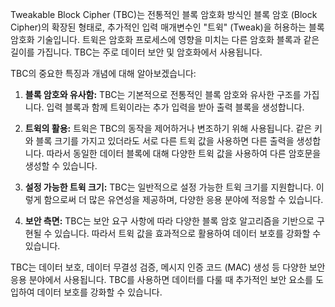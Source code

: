 Tweakable Block Cipher (TBC)는 전통적인 블록 암호화 방식인 블록 암호 (Block Cipher)의 확장된 형태로, 추가적인 입력 매개변수인 "트윅" (Tweak)을 허용하는 블록 암호화 기술입니다. 트윅은 암호화 프로세스에 영향을 미치는 다른 암호화 블록과 같은 길이를 가집니다. TBC는 주로 데이터 보안 및 암호화에서 사용됩니다.

TBC의 중요한 특징과 개념에 대해 알아보겠습니다:

1. **블록 암호와 유사함:** TBC는 기본적으로 전통적인 블록 암호와 유사한 구조를 가집니다. 입력 블록과 함께 트윅이라는 추가 입력을 받아 출력 블록을 생성합니다.
    
2. **트윅의 활용:** 트윅은 TBC의 동작을 제어하거나 변조하기 위해 사용됩니다. 같은 키와 블록 크기를 가지고 있더라도 서로 다른 트윅 값을 사용하면 다른 출력을 생성합니다. 따라서 동일한 데이터 블록에 대해 다양한 트윅 값을 사용하여 다른 암호문을 생성할 수 있습니다.
    
3. **설정 가능한 트윅 크기:** TBC는 일반적으로 설정 가능한 트윅 크기를 지원합니다. 이렇게 함으로써 더 많은 유연성을 제공하며, 다양한 응용 분야에 적응할 수 있습니다.
    
4. **보안 측면:** TBC는 보안 요구 사항에 따라 다양한 블록 암호 알고리즘을 기반으로 구현될 수 있습니다. 따라서 트윅 값을 효과적으로 활용하여 데이터 보호를 강화할 수 있습니다.
    

TBC는 데이터 보호, 데이터 무결성 검증, 메시지 인증 코드 (MAC) 생성 등 다양한 보안 응용 분야에서 사용됩니다. TBC를 사용하면 데이터를 다룰 때 추가적인 보안 요소를 도입하여 데이터 보호를 강화할 수 있습니다.
